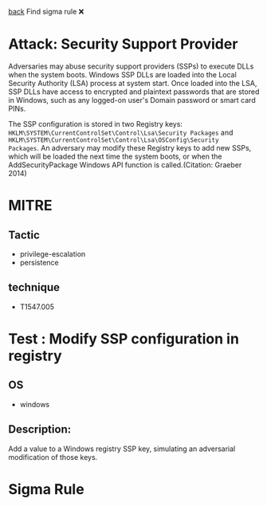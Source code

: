 
[back](../index.md)
Find sigma rule :x: 

# Attack: Security Support Provider 

Adversaries may abuse security support providers (SSPs) to execute DLLs when the system boots. Windows SSP DLLs are loaded into the Local Security Authority (LSA) process at system start. Once loaded into the LSA, SSP DLLs have access to encrypted and plaintext passwords that are stored in Windows, such as any logged-on user's Domain password or smart card PINs.

The SSP configuration is stored in two Registry keys: <code>HKLM\SYSTEM\CurrentControlSet\Control\Lsa\Security Packages</code> and <code>HKLM\SYSTEM\CurrentControlSet\Control\Lsa\OSConfig\Security Packages</code>. An adversary may modify these Registry keys to add new SSPs, which will be loaded the next time the system boots, or when the AddSecurityPackage Windows API function is called.(Citation: Graeber 2014)

# MITRE
## Tactic
  - privilege-escalation
  - persistence


## technique
  - T1547.005


# Test : Modify SSP configuration in registry
## OS
  - windows


## Description:
Add a value to a Windows registry SSP key, simulating an adversarial modification of those keys.

# Sigma Rule

